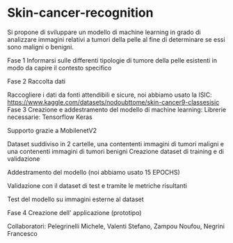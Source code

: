 # Skin-cancer-recognition
Si propone di sviluppare un modello di machine learning in grado di analizzare immagini relativi a tumori della pelle al fine di determinare se essi sono maligni o benigni.


Fase 1
Informarsi sulle differenti tipologie di tumore della pelle esistenti in modo da capire il contesto specifico

Fase 2
Raccolta dati

Raccogliere i dati da fonti attendibili e sicure, noi abbiamo usato la ISIC:
https://www.kaggle.com/datasets/nodoubttome/skin-cancer9-classesisic
Fase 3
Creazione e addestramento del modello di machine learning:
Librerie necessarie:
Tensorflow
Keras

Supporto grazie a MobilenetV2

Dataset suddiviso in 2 cartelle, una contententi immagini di tumori maligni e una contenenti immagini di tumori benigni
Creazione dataset di training e di validazione

Addestramento del modello (noi abbiamo usato 15 EPOCHS)

Validazione con il dataset di test e tramite le metriche risultanti

Test del modello su immagini esterne al dataset

Fase 4
Creazione dell' applicazione (prototipo)


Collaboratori:
Pelegrinelli Michele,
Valenti Stefano,
Zampou Noufou,
Negrini Francesco
